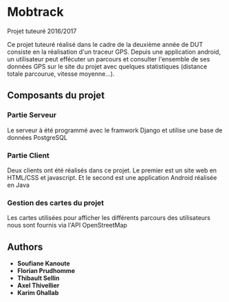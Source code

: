 # Mobtrack
Projet tuteuré 2016/2017

Ce projet tuteuré réalisé dans le cadre de la deuxième année de DUT consiste en la réalisation d'un traceur GPS.
Depuis une application android, un utilisateur peut effécuter un parcours et consulter l'ensemble de ses données GPS sur le site du projet avec quelques statistiques (distance totale parcourue, vitesse moyenne...).

## Composants du projet
### Partie Serveur

Le serveur à été programmé avec le framwork Django et utilise une base de données PostgreSQL

### Partie Client

Deux clients ont été réalisés dans ce projet. Le premier est un site web en HTML/CSS et javascript. Et le second est une application Android réalisée en Java

### Gestion des cartes du projet

Les cartes utilisées pour afficher les différents parcours des utilisateurs nous sont fournis via l'API OpenStreetMap

## Authors

* **Soufiane Kanoute**
* **Florian Prudhomme**
* **Thibault Sellin**
* **Axel Thivellier**
* **Karim Ghallab**
